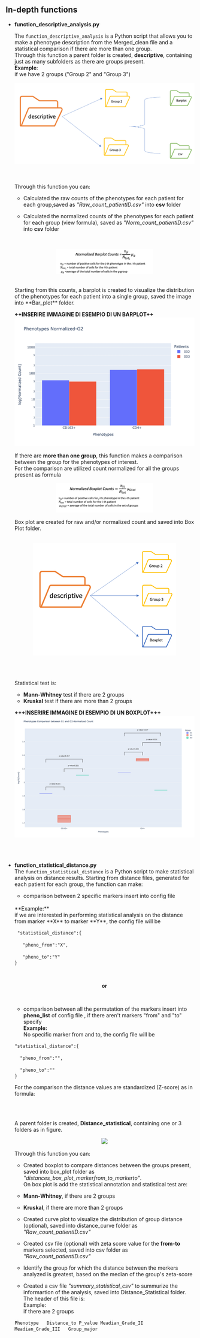 ## In-depth functions
- **function_descriptive_analysis.py**

    The ```function_descriptive_analysis``` is a Python script that allows you to make a phenotype description from the Merged_clean file and a statistical comparison if there are more than one group.<br>
    Through this function a parent folder is created, **descriptive**, containing just as many subfolders as there are groups present.<br>
    **Example**:<br> if we have 2 groups ("Group 2" and "Group 3")

  <p align="center"><img src="image_readme/subfolder.png"></p>

    <br>
    <br>
    Through this function you can:

    - Calculated the raw counts of the phenotypes for each patient for each group,saved as *"Raw_count_patientID.csv"* into **csv** folder

    - Calculated the normalized counts of the phenotypes for each patient for each group (view formula), saved as *"Norm_count_patientID.csv"* into **csv** folder <br>
    <br>
    <p align="center"><img src="image_readme/Barplot_norm.png" width=260></p>

    <br>
    Starting from this counts, a barplot is created to visualize the distribution of the phenotypes for each patient into a single group, saved the image into **Bar_plot** folder.

    **++INSERIRE IMMAGINE DI ESEMPIO DI UN BARPLOT++**
    <img src="output/descriptive/G2/Bar_plot/Bar_Plot_Normalized.jpeg">

    If there are **more than one group**, this function makes a comparison between the group for the phenotypes of interest. <br>
    For the comparison are utilized count normalized for all the groups present as formula <br>

   <p align="center"> <img src="image_readme/boxplot_norm.png" width=260></p>

    Box plot are created for raw and/or normalized count and saved into Box Plot folder.<br>
    <br>
    <p align="center"><img src="image_readme/boxplot_folder.png" height=300></p>
    <br><br>
    

    Statistical test is: <br>
    - **Mann-Whitney** test if there are 2 groups <br>
    - **Kruskal** test if there are more than 2 groups

    **+++INSERIRE IMMAGINE DI ESEMPIO DI UN BOXPLOT+++**
    <img src="output/descriptive/Box Plots/box_plot_comparison_Normalized.jpeg">

<br><br>

- **function_statistical_distance.py**<br>
The ```function_statistical_distance``` is a Python script to make statistical analysis on distance results.
Starting from distance files, generated for each patient for each group, the function can make:
    - comparison between 2 specific markers insert into config file 
    <br>
    **Example:** <br>
    if we are interested in performing statistical analysis on the distance from marker **X** to marker **Y**, the config file will be
    

   ```
    "statistical_distance":{

      "pheno_from":"X",

      "pheno_to":"Y"
   }
    ```
    <br><p align="center">**or**</p><br>
    - comparison between all the permutation of the markers insert into **pheno_list** of config file , if there aren't markers "from" and "to" specify <br>
    **Example:** <br> No specific marker from and to, the config file will be <br>
    ```
    "statistical_distance":{

      "pheno_from":"",

      "pheno_to":""
   }
    ```
    

    For the comparison the distance values are standardized (Z-score) as in formula:

    <br><br>

    A parent folder is created, **Distance_statistical**, containing one or 3 folders as in figure.
    <br>

    <p align="center"><img src="image_readme/distance_statistical.png" width=300> </p>

    Through this function you can:

    - Created boxplot to compare distances between the groups present, saved into box_plot folder as *"distances_box_plot_markerfrom_to_markerto"*.<br> On box plot is add the statistical annotation and statistical test are: <br>
    - **Mann-Whitney**, if there are 2 groups <br>
    - **Kruskal**, if there are more than 2 groups

    - Created curve plot to visualize the distribution of group distance (optional), saved into distance_curve folder as *"Raw_count_patientID.csv"*

    - Created csv file (optional) with zeta score value for the **from**-**to** markers selected, saved into csv folder as *"Raw_count_patientID.csv"*

    - Identify the group for which the distance between the merkers analyzed is greatest, based on the median of the group's zeta-score

    - Created a csv file *"summary_statistical_csv"* to summurize the informartion of the analysis, saved into Distance_Statistical folder. The header of this file is:<br>
    Example:<br>
    if there are 2 groups
    ```
    Phenotype	Distance_to	P_value	Meadian_Grade_II	Meadian_Grade_III	Group_major
    ```

   